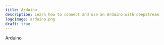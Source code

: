 ```yaml
---
title: Arduino
description: Learn how to connect and use an Arduino with deepstream
logoImage: arduino.png
draft: true
---
```


Arduino
